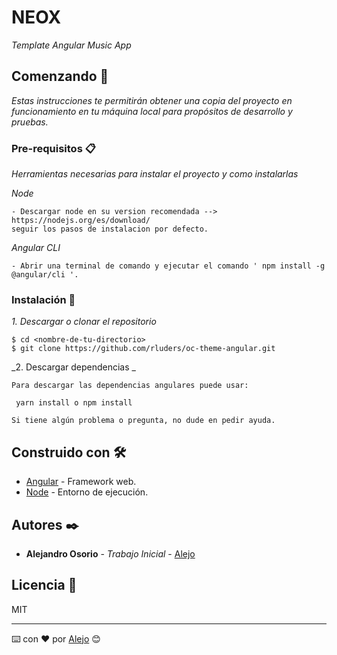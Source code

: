 # NEOX 

_Template Angular Music App_

## Comenzando 🚀

_Estas instrucciones te permitirán obtener una copia del proyecto en funcionamiento en tu máquina local para propósitos de desarrollo y pruebas._



### Pre-requisitos 📋

_Herramientas necesarias para instalar el proyecto y como instalarlas_

_Node_

```
- Descargar node en su version recomendada --> https://nodejs.org/es/download/
seguir los pasos de instalacion por defecto.
```
_Angular CLI_

```
- Abrir una terminal de comando y ejecutar el comando ' npm install -g @angular/cli '.
```

### Instalación 🔧

_1. Descargar o clonar el repositorio_

```
$ cd <nombre-de-tu-directorio>
$ git clone https://github.com/rluders/oc-theme-angular.git
```

_2. Descargar dependencias _

```
Para descargar las dependencias angulares puede usar:

 yarn install o npm install

Si tiene algún problema o pregunta, no dude en pedir ayuda.
```

## Construido con 🛠️

* [Angular](https://angular.io/cli) - Framework web.
* [Node](https://nodejs.org/es/) - Entorno de ejecución.


## Autores ✒️

* **Alejandro Osorio** - *Trabajo Inicial* - [Alejo](https://github.com/Alejooc) 

## Licencia 📄

MIT

---
⌨️ con ❤️ por [Alejo](https://github.com/Alejooc) 😊